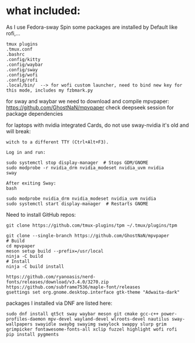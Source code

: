 # what included:
As I use Fedora-sway Spin some packages are installed by Default like rofi,...

    tmux plugins
    .tmux.conf
    .bashrc
    .config/kitty
    .config/waybar
    .config/sway
    .config/wofi
    .config/rofi
    .local/bin/  --> for wofi custom launcher, need to bind new key for this mode, includes my fzbmark.py
for sway and waybar we need to download and compile mpvpaper: https://github.com/GhostNaN/mpvpaper
check deepseek session for package dependencies

for laptops with nvidia integrated Cards, do not use sway-nvidia it's old and will break:

    witch to a different TTY (Ctrl+Alt+F3).

    Log in and run:

    sudo systemctl stop display-manager  # Stops GDM/GNOME
    sudo modprobe -r nvidia_drm nvidia_modeset nvidia_uvm nvidia
    sway

    After exiting Sway:
    bash

    sudo modprobe nvidia_drm nvidia_modeset nvidia_uvm nvidia
    sudo systemctl start display-manager  # Restarts GNOME

Need to install GitHub repos:

    git clone https://github.com/tmux-plugins/tpm ~/.tmux/plugins/tpm

    git clone --single-branch https://github.com/GhostNaN/mpvpaper
    # Build
    cd mpvpaper
    meson setup build --prefix=/usr/local
    ninja -C build
    # Install
    ninja -C build install

    https://github.com/ryanoasis/nerd-fonts/releases/download/v3.4.0/3270.zip
    https://github.com/subframe7536/maple-font/releases
    gsettings set org.gnome.desktop.interface gtk-theme "Adwaita-dark"
     
packages I installed via DNF are listed here:
    
    sudo dnf install qt5ct sway waybar meson git cmake gcc-c++ power-profiles-daemon mpv-devel wayland-devel wlroots-devel nautilus sway-wallpapers swayidle swaybg swayimg swaylock swappy slurp grim grimpicker fontawesome-fonts-all xclip fuzzel highlight wofi rofi
    pip install pygments
    
